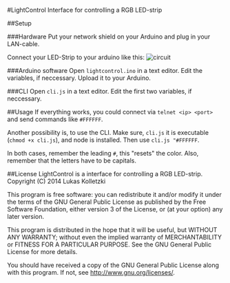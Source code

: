 #LightControl
Interface for controlling a RGB LED-strip

##Setup

###Hardware
Put your network shield on your Arduino and plug in your LAN-cable.

Connect your LED-Strip to your arduino like this:
![circuit](http://arduino4projects.com/wp-content/uploads/2013/04/RGB-LED-Strip-Circuit.jpg)

###Arduino software
Open `lightcontrol.ino` in a text editor.
Edit the variables, if neccessary.
Upload it to your Arduino.

###CLI
Open `cli.js` in a text editor.
Edit the first two variables, if neccessary.

##Usage
If everything works, you could connect via `telnet <ip> <port>` and send commands like `#FFFFFF`.

Another possibility is, to use the CLI. Make sure, `cli.js` it is executable (`chmod +x cli.js`), and node is installed. Then use `cli.js "#FFFFFF`.

In both cases, remember the leading `#`, this "resets" the color. Also, remember that the letters have to be capitals.

##License
LightControl is a interface for controlling a RGB LED-strip. Copyright (C) 2014 Lukas Kolletzki

This program is free software: you can redistribute it and/or modify it under the terms of the GNU General Public License as published by the Free Software Foundation, either version 3 of the License, or (at your option) any later 
version.

This program is distributed in the hope that it will be useful, but WITHOUT ANY WARRANTY; without even the implied warranty of MERCHANTABILITY or FITNESS FOR A PARTICULAR PURPOSE. See the GNU General Public License for more 
details.

You should have received a copy of the GNU General Public License along with this program. If not, see http://www.gnu.org/licenses/.
